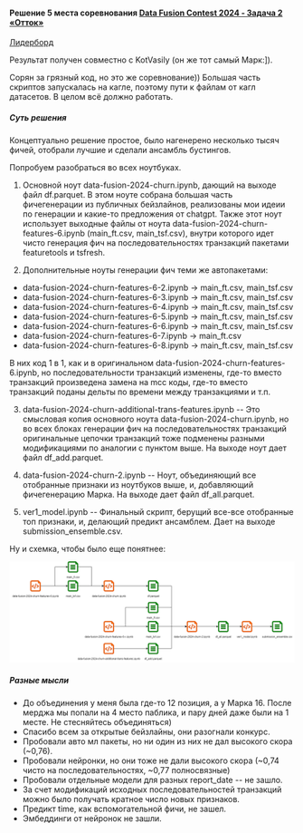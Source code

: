 #### Решение 5 места соревнования [Data Fusion Contest 2024 - Задача 2 «Отток»](https://ods.ai/competitions/data-fusion2024-churn)

[Лидерборд](https://ods.ai/competitions/data-fusion2024-churn/leaderboard/private)

Результат получен совместно с KotVasily (он же тот самый Марк:]).

Сорян за грязный код, но это же соревнование)) Большая часть скриптов запускалась на кагле, поэтому пути к файлам от кагл датасетов. В целом всё должно работать.

##### Суть решения

Концептуально решение простое, было нагенерено несколько тысяч фичей, отобрали лучшие и сделали ансамбль бустингов.

Попробуем разобраться во всех ноутбуках.

1. Основной ноут data-fusion-2024-churn.ipynb, дающий на выходе файл df.parquet. В этом ноуте собрана большая часть фичегенерации из публичных бейзлайнов, реализованы мои идеии по генерации и какие-то предложения от chatgpt. Также этот ноут использует выходные файлы от ноута data-fusion-2024-churn-features-6.ipynb (main_ft.csv, main_tsf.csv), внутри которого идет чисто генерация фич на последовательностях транзакций пакетами featuretools и tsfresh.

2. Дополнительные ноуты генерации фич теми же автопакетами:
- data-fusion-2024-churn-features-6-2.ipynb -> main_ft.csv, main_tsf.csv
- data-fusion-2024-churn-features-6-3.ipynb -> main_ft.csv, main_tsf.csv
- data-fusion-2024-churn-features-6-4.ipynb -> main_ft.csv, main_tsf.csv
- data-fusion-2024-churn-features-6-5.ipynb -> main_ft.csv, main_tsf.csv
- data-fusion-2024-churn-features-6-6.ipynb -> main_ft.csv, main_tsf.csv
- data-fusion-2024-churn-features-6-7.ipynb -> main_ft.csv
- data-fusion-2024-churn-features-6-8.ipynb -> main_ft.csv, main_tsf.csv
  
В них код 1 в 1, как и в оригинальном data-fusion-2024-churn-features-6.ipynb, но последовательности транзакций изменены, где-то вместо транзакций произведена замена на mcc коды, где-то вместо транзакций поданы дельты по времени между транзакциями и т.п.

3. data-fusion-2024-churn-additional-trans-features.ipynb -- Это смысловая копия основного ноута data-fusion-2024-churn.ipynb, но во всех блоках генерации фич на последовательностях транзакций оригинальные цепочки транзакций тоже подменены разными модификациями по аналогии с пунктом выше. На выходе ноут дает файл df_add.parquet.

4. data-fusion-2024-churn-2.ipynb -- Ноут, объединяющий все отобранные признаки из ноутбуков выше, и, добавляющий фичегенерацию Марка. На выходе дает файл df_all.parquet.

5. ver1_model.ipynb -- Финальный скрипт, берущий все-все отобранные топ признаки, и, делающий предикт ансамблем. Дает на выходе submission_ensemble.csv.

Ну и схемка, чтобы было еще понятнее:

![Схема](data_fusion.png)

##### Разные мысли

* До объединения у меня была где-то 12 позиция, а у Марка 16. После мерджа мы попали на 4 место паблика, и пару дней даже были на 1 месте. Не стесняйтесь объединяться)
* Спасибо всем за открытые бейзлайны, они разогнали конкурс.
* Пробовали авто мл пакеты, но ни один из них не дал высокого скора (~0,76).
* Пробовали нейронки, но они тоже не дали высокого скора (~0,74 чисто на последовательностях, ~0,77 полносвязные)
* Пробовали отдельные модели для разных report_date -- не зашло.
* За счет модификаций исходных последовательностей транзакций можно было получать кратное число новых признаков.
* Предикт time, как вспомогательной фичи, не зашел.
* Эмбеддинги от нейронок не зашли.
